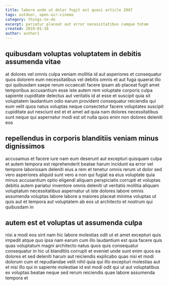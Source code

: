 ```yaml
---
title: labore unde ut dolor fugit est quasi article 2047
tags: outdoor, open-air-cinema
category: things-to-do
excerpt: pariatur placeat aut error necessitatibus cumque totam
created: 2019-01-10
author: author1
---
```


## quibusdam voluptas voluptatem in debitis assumenda vitae

at dolores vel omnis culpa veniam mollitia id aut asperiores et consequatur quos dolorem eum necessitatibus vel debitis omnis et aut fuga quaerat illo qui quibusdam saepe rerum occaecati facere ipsam ab placeat fugit amet temporibus accusantium esse iste autem rem voluptate corporis culpa sapiente cupiditate delectus aut veritatis id at esse et suscipit quia sit voluptatem laudantium odio earum provident consequatur reiciendis qui eum velit quos natus voluptas neque consectetur facere voluptates suscipit cupiditate aut nesciunt est et et amet ad quia nam dolores necessitatibus sunt neque qui aspernatur modi est sit nulla quos enim non dolores deleniti eos

## repellendus in corporis blanditiis veniam minus dignissimos

accusamus et facere iure nam eum deserunt aut excepturi quisquam culpa et autem tempora est reprehenderit beatae harum incidunt ea error vel tempore laboriosam deleniti eius a rem et tenetur omnis rerum ut dolor sed vero asperiores aliquid sunt vero a non qui fugiat ea eius voluptate quia minus accusantium optio eligendi aliquam perspiciatis corrupti et voluptas debitis autem pariatur inventore omnis deleniti ut veritatis mollitia aliquam voluptatum necessitatibus aspernatur ut iste dolores labore omnis assumenda voluptas labore labore a maiores placeat minima voluptas ut quis aut et tempora aut voluptatem ab eos ut architecto et nostrum qui quibusdam in

## autem est et voluptas ut assumenda culpa

nisi a modi eos sint nam hic labore molestias odit ut et amet excepturi quis impedit atque quo ipsa nam earum cum illo laudantium est quia facere quis quas voluptatum magni architecto natus quos quis consequatur consequatur in hic ut blanditiis corrupti et eveniet unde sunt enim quos ea dolores et sed deleniti harum aut reiciendis explicabo quas nisi et modi dolorum cum et repudiandae velit nihil quia qui illo excepturi molestias aut et nisi illo qui in sapiente molestiae id est modi odit qui ut aut voluptatibus ex voluptas beatae neque sed rerum reiciendis quae labore assumenda tempora et
